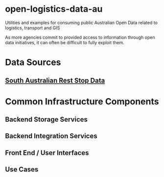 # open-logistics-data-au
Utilities and examples for consuming public Australian Open Data related to logistics, transport and GIS

As more agencies commit to provided access to information through open data initiatives, it can often be
difficult to fully exploit them.

# Data Sources

## [South Australian Rest Stop Data](sources/data-sa/rest-stops/)

# Common Infrastructure Components

## Backend Storage Services

## Backend Integration Services

## Front End / User Interfaces

## Use Cases



